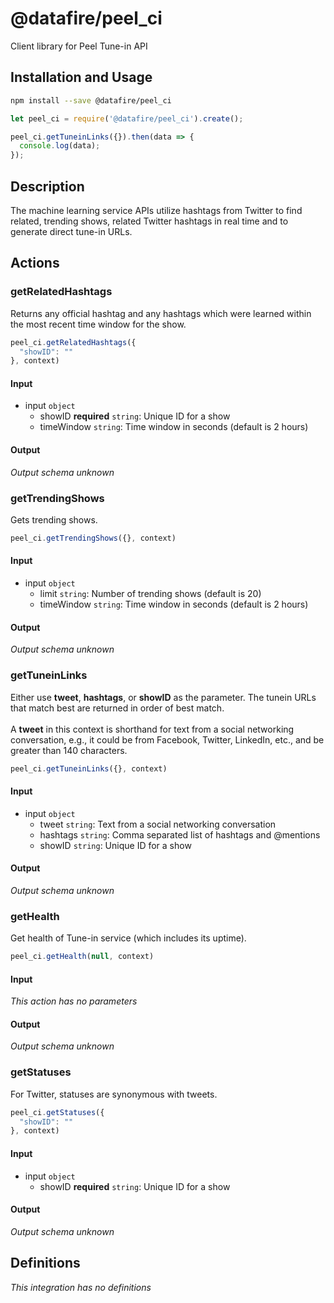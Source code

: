 # @datafire/peel_ci

Client library for Peel Tune-in API

## Installation and Usage
```bash
npm install --save @datafire/peel_ci
```
```js
let peel_ci = require('@datafire/peel_ci').create();

peel_ci.getTuneinLinks({}).then(data => {
  console.log(data);
});
```

## Description

The machine learning service APIs utilize hashtags from Twitter to find related, trending shows, related Twitter hashtags in real time and to generate direct tune-in URLs.

## Actions

### getRelatedHashtags
Returns any official hashtag and any hashtags which were learned within the most recent time window for the show.


```js
peel_ci.getRelatedHashtags({
  "showID": ""
}, context)
```

#### Input
* input `object`
  * showID **required** `string`: Unique ID for a show
  * timeWindow `string`: Time window in seconds (default is 2 hours)

#### Output
*Output schema unknown*

### getTrendingShows
Gets trending shows.


```js
peel_ci.getTrendingShows({}, context)
```

#### Input
* input `object`
  * limit `string`: Number of trending shows (default is 20)
  * timeWindow `string`: Time window in seconds (default is 2 hours)

#### Output
*Output schema unknown*

### getTuneinLinks
Either use <b>tweet</b>, <b>hashtags</b>, or <b>showID</b> as the parameter. The tunein URLs that match best are returned in order of best match.<br/><br/>A <b>tweet</b> in this context is shorthand for text from a social networking conversation, e.g., it could be from Facebook, Twitter, LinkedIn, etc., and be greater than 140 characters.


```js
peel_ci.getTuneinLinks({}, context)
```

#### Input
* input `object`
  * tweet `string`: Text from a social networking conversation
  * hashtags `string`: Comma separated list of hashtags and @mentions
  * showID `string`: Unique ID for a show

#### Output
*Output schema unknown*

### getHealth
Get health of Tune-in service (which includes its uptime).


```js
peel_ci.getHealth(null, context)
```

#### Input
*This action has no parameters*

#### Output
*Output schema unknown*

### getStatuses
For Twitter, statuses are synonymous with tweets.


```js
peel_ci.getStatuses({
  "showID": ""
}, context)
```

#### Input
* input `object`
  * showID **required** `string`: Unique ID for a show

#### Output
*Output schema unknown*



## Definitions

*This integration has no definitions*

